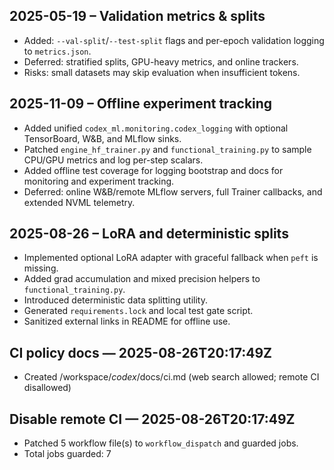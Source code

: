 ## 2025-05-19 – Validation metrics & splits
- Added: `--val-split`/`--test-split` flags and per-epoch validation logging to `metrics.json`.
- Deferred: stratified splits, GPU-heavy metrics, and online trackers.
- Risks: small datasets may skip evaluation when insufficient tokens.

## 2025-11-09 – Offline experiment tracking
- Added unified `codex_ml.monitoring.codex_logging` with optional TensorBoard, W&B, and MLflow sinks.
- Patched `engine_hf_trainer.py` and `functional_training.py` to sample CPU/GPU metrics and log per-step scalars.
- Added offline test coverage for logging bootstrap and docs for monitoring and experiment tracking.
- Deferred: online W&B/remote MLflow servers, full Trainer callbacks, and extended NVML telemetry.
## 2025-08-26 – LoRA and deterministic splits
- Implemented optional LoRA adapter with graceful fallback when `peft` is missing.
- Added grad accumulation and mixed precision helpers to `functional_training.py`.
- Introduced deterministic data splitting utility.
- Generated `requirements.lock` and local test gate script.
- Sanitized external links in README for offline use.
## CI policy docs — 2025-08-26T20:17:49Z
- Created /workspace/_codex_/docs/ci.md (web search allowed; remote CI disallowed)

## Disable remote CI — 2025-08-26T20:17:49Z
- Patched 5 workflow file(s) to `workflow_dispatch` and guarded jobs.
- Total jobs guarded: 7

